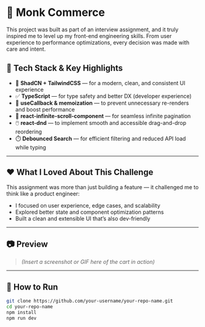 # 🛒 Monk Commerce

This project was built as part of an interview assignment, and it truly inspired me to level up my front-end engineering skills. From user experience to performance optimizations, every decision was made with care and intent.
 

## 🚀 Tech Stack & Key Highlights

- 🧩 **ShadCN + TailwindCSS** — for a modern, clean, and consistent UI experience
- ✅ **TypeScript** — for type safety and better DX (developer experience)
- 🧠 **useCallback & memoization** — to prevent unnecessary re-renders and boost performance
- 🔄 **react-infinite-scroll-component** — for seamless infinite pagination
- 🖱️ **react-dnd** — to implement smooth and accessible drag-and-drop reordering
- ⏱️ **Debounced Search** — for efficient filtering and reduced API load while typing

---

## ❤️ What I Loved About This Challenge

This assignment was more than just building a feature — it challenged me to think like a product engineer:
- I focused on user experience, edge cases, and scalability
- Explored better state and component optimization patterns
- Built a clean and extensible UI that’s also dev-friendly

---

## 📷 Preview

> _(Insert a screenshot or GIF here of the cart in action)_

---

## 📂 How to Run

```bash
git clone https://github.com/your-username/your-repo-name.git
cd your-repo-name
npm install
npm run dev
